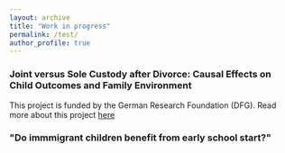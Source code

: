 ```yaml
---
layout: archive
title: "Work in progress"
permalink: /test/
author_profile: true
---
```



### Joint versus Sole Custody after Divorce: Causal Effects on Child Outcomes and Family Environment
This project is funded by the German Research Foundation (DFG). Read more about this project [here](https://www.ifo.de/en/project/2021-07-01/joint-versus-sole-custody-after-divorce-causal-effects-child-outcomes-and-family)

### "Do immmigrant children benefit from early school start?"
